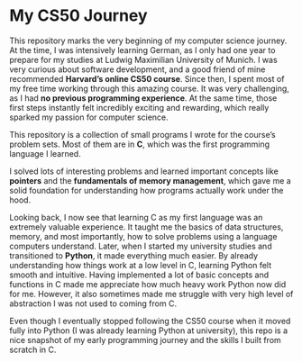 # My CS50 Journey 

This repository marks the very beginning of my computer science journey. At the time, I was intensively learning German, as I only had one year to prepare for my studies at Ludwig Maximilian University of Munich. I was very curious about software development, and a good friend of mine recommended **Harvard’s online CS50 course**. Since then, I spent most of my free time working through this amazing course. 
It was very challenging, as I had **no previous programming experience**. At the same time, those first steps instantly felt incredibly exciting and rewarding, which really sparked my passion for computer science. 

This repository is a collection of small programs I wrote for the course’s problem sets. Most of them are in **C**, which was the first programming language I learned. 

I solved lots of interesting problems and learned important concepts like **pointers** and the **fundamentals of memory management**, which gave me a solid foundation for understanding how programs actually work under the hood. 

Looking back, I now see that learning C as my first language was an extremely valuable experience. It taught me the basics of data structures, memory, and most importantly, how to solve problems using a language computers understand.
Later, when I started my university studies and transitioned to **Python**, it made everything much easier. By already understanding how things work at a low level in C, learning Python felt smooth and intuitive. 
Having implemented a lot of basic concepts and functions in C made me appreciate how much heavy work Python now did for me. However, it also sometimes made me struggle with very high level of abstraction I was not used to coming from C.

Even though I eventually stopped following the CS50 course when it moved fully into Python (I was already learning Python at university), this repo is a nice snapshot of my early programming journey and the skills I built from scratch in C.

